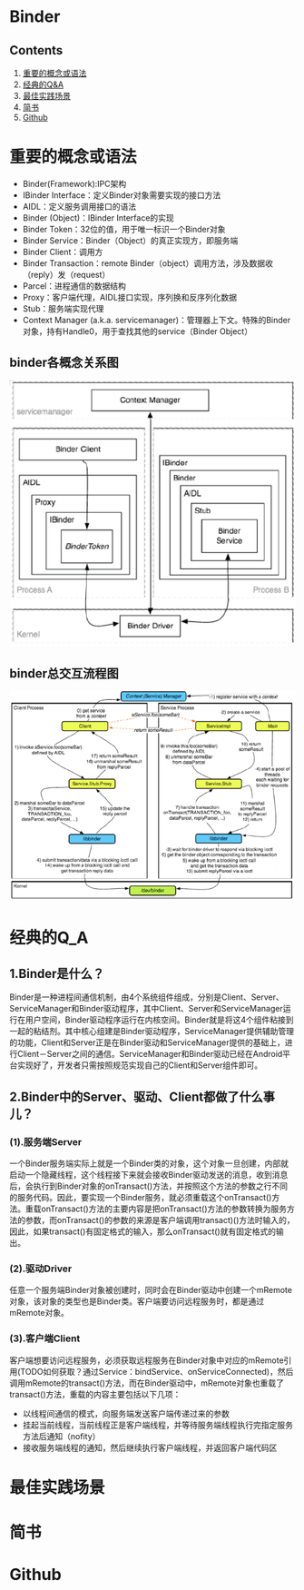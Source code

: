 # Binder

## Contents
1. [重要的概念或语法](#重要的概念或语法)
2. [经典的Q&A](#经典的q_a)
3. [最佳实践场景](#最佳实践场景)
4. [简书](#简书)
5. [Github](#github)

# 重要的概念或语法
- Binder(Framework):IPC架构
- IBinder Interface：定义Binder对象需要实现的接口方法
- AIDL：定义服务调用接口的语法
- Binder (Object)：IBinder Interface的实现
- Binder Token：32位的值，用于唯一标识一个Binder对象
- Binder Service：Binder（Object）的真正实现方，即服务端
- Binder Client：调用方
- Binder Transaction：remote Binder（object）调用方法，涉及数据收（reply）发（request）
- Parcel：进程通信的数据结构
- Proxy：客户端代理，AIDL接口实现，序列换和反序列化数据
- Stub：服务端实现代理
- Context Manager (a.k.a. servicemanager)：管理器上下文。特殊的Binder对象，持有Handle0，用于查找其他的service（Binder Object）

## binder各概念关系图
<img src="./binder各概念关系图.png">

## binder总交互流程图
<img src="./binder总交互流程图.png">

# 经典的Q_A
## 1.Binder是什么？
Binder是一种进程间通信机制，由4个系统组件组成，分别是Client、Server、ServiceManager和Binder驱动程序，其中Client、Server和ServiceManager运行在用户空间，Binder驱动程序运行在内核空间。Binder就是将这4个组件粘接到一起的粘结剂。其中核心组建是Binder驱动程序，ServiceManager提供辅助管理的功能，Client和Server正是在Binder驱动和ServiceManager提供的基础上，进行Client－Server之间的通信。ServiceManager和Binder驱动已经在Android平台实现好了，开发者只需按照规范实现自己的Client和Server组件即可。
## 2.Binder中的Server、驱动、Client都做了什么事儿？
### (1).服务端Server
一个Binder服务端实际上就是一个Binder类的对象，这个对象一旦创建，内部就启动一个隐藏线程，这个线程接下来就会接收Binder驱动发送的消息，收到消息后，会执行到Binder对象的onTransact()方法，并按照这个方法的参数之行不同的服务代码。因此，要实现一个Binder服务，就必须重载这个onTransact()方法。重载onTransact()方法的主要内容是把onTransact()方法的参数转换为服务方法的参数，而onTransact()的参数的来源是客户端调用transact)()方法时输入的，因此，如果transact()有固定格式的输入，那么onTransact()就有固定格式的输出。
### (2).驱动Driver
任意一个服务端Binder对象被创建时，同时会在Binder驱动中创建一个mRemote对象，该对象的类型也是Binder类。客户端要访问远程服务时，都是通过mRemote对象。
### (3).客户端Client
客户端想要访问远程服务，必须获取远程服务在Binder对象中对应的mRemote引用(TODO如何获取？通过Service：bindService、onServiceConnected)，然后调用mRemote的transact()方法，而在Binder驱动中，mRemote对象也重载了transact()方法，重载的内容主要包括以下几项：
- 以线程间通信的模式，向服务端发送客户端传递过来的参数
- 挂起当前线程，当前线程正是客户端线程，并等待服务端线程执行完指定服务方法后通知（nofity）
- 接收服务端线程的通知，然后继续执行客户端线程，并返回客户端代码区

# 最佳实践场景
# 简书
# Github
